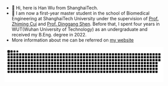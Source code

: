 - 👋 Hi, here is Han Wu from ShanghaiTech.
- 🌈 I am now a first-year master student in the school of Biomedical Engineering at ShanghaiTech University under the supervision of [Prof. Zhiming Cui](https://shanghaitech-impact.github.io/) and [Prof. Dinggang Shen](https://scholar.google.com.hk/citations?hl=zh-CN&user=v6VYQC8AAAAJ). Before that, I spent four years in WUT(Wuhan University of Technology) as an undergraduate and received my B.Eng. degree in 2022.
- More information about me can be referred on [my website](http://hanwu.website/)

![img](https://github.com/Fitz-Fitz/Fitz-Fitz/blob/output/github-contribution-grid-snake.svg)
